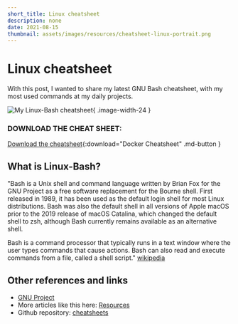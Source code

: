 ```yaml
---
short_title: Linux cheatsheet
description: none
date: 2021-08-15
thumbnail: assets/images/resources/cheatsheet-linux-portrait.png
---
```


# Linux cheatsheet

With this post, I wanted to share my latest GNU Bash cheatsheet, with my most used commands at my daily projects.

![My Linux-Bash cheatsheet](../../assets/images/resources/cheatsheet-linux-portrait.png){ .image-width-24 }


### DOWNLOAD THE CHEAT SHEET:

[Download the cheatsheet](../../assets/docs/cheatsheet-linux.pdf){:download="Docker Cheatsheet" .md-button }

## What is Linux-Bash?

"Bash is a Unix shell and command language written by Brian Fox for the GNU Project as a free software replacement for the Bourne shell. First released in 1989, it has been used as the default login shell for most Linux distributions. Bash was also the default shell in all versions of Apple macOS prior to the 2019 release of macOS Catalina, which changed the default shell to zsh, although Bash currently remains available as an alternative shell.

Bash is a command processor that typically runs in a text window where the user types commands that cause actions. Bash can also read and execute commands from a file, called a shell script." [wikipedia](https://en.wikipedia.org/wiki/Bash_(Unix_shell))


## Other references and links

- [GNU Project](https://ftp.gnu.org/)
- More articles like this here: [Resources](https://carlosgrande.me/category/myworks/resources-cheatsheets/)
- Github repository: [cheatsheets](https://github.com/charlstown/CodeCheatsheets)